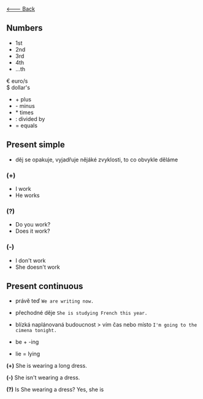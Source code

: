 [<--- Back](https://github.com/slanja/GPOA_BOYZ/blob/main/README.md)


## Numbers
- 1st
- 2nd
- 3rd
- 4th
- ...th

€ euro/s  
$ dollar's

- \+ plus
- \- minus
- \* times
- \: divided by
- \= equals

## Present simple
- děj se opakuje, vyjadřuje nějáké zvyklosti, to co obvykle děláme

### (+)     
- I work    
- He works    

### (?)   
- Do you work?    
- Does it work?   

### (-)   
- I don't work    
- She doesn't work

## Present continuous
- právě teď `We are writing now.`
- přechodné děje `She is studying French this year.`
- blízká naplánovaná budoucnost > vím čas nebo místo `I'm going to the cimena tonight.`

- be \+ \-ing                  

- lie = lying

**(+)** She is wearing a long dress.    

**(-)** She isn't wearing a dress.

**(?)** Is She wearing a dress? Yes, she is
